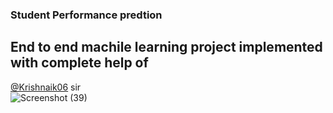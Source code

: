 ### Student Performance predtion 
## End to end machile learning project implemented with complete help of  
[@Krishnaik06](https://github.com/Krishnaik06) sir<br>
![Screenshot (39)](https://github.com/Govardhan211103/Student_performance_prediction/assets/112187319/28f9a7eb-027c-415a-a07a-3ce88b7d78e8)
